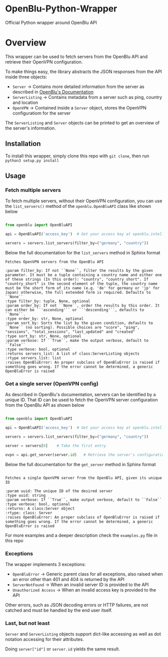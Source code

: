 # OpenBlu-Python-Wrapper

Official Python wrapper around OpenBlu API


# Overview

This wrapper can be used to fetch servers from the OpenBlu API and retrieve their OpenVPN configuration.

To make things easy, the library abstracts the JSON responses from the API inside three objects:

- `Server` -> Contains more detailed information from the server as described in [OpenBlu's Documentation](https://docs.intellivoid.net/openblu/v1/get_server)
- `ServerListing` -> Contains metadata from a server such as ping, country and location
- `OpenVPN` -> Contained inside a `Server` object, stores the OpenVPN configuratiom for the server


The `ServerListing` and `Server` objects can be printed to get an overview of the server's information.


## Installation

To install this wrapper, simply clone this repo with `git clone`, then run `python3 setup.py install`


## Usage

### Fetch multiple servers

To fetch multiple servers, without their OpenVPN configuration, you can use the `list_servers()` method of the `openblu.OpenBluAPI` class like shown below

```python

from openblu import OpenBluAPI

api = OpenBluAPI('access_key')  # Get your access key at openblu.intellivoid.net

servers = servers.list_servers(filter_by=("germany", "country"))
```

Below the full documentation for the `list_servers` method in Sphinx format

```
Fetches OpenVPN servers from the OpenBlu API

:param filter_by: If not ``None``, filter the results by the given parameter. It must be a tuple containing a country name and either one of these strings (In this order): "country", "country_short". If "country_short" is the second element of the tuple, the country name must be the short form of its name (e.g. 'de' for germany or 'jp' for Japan) otherwise, the full extended form is required. Defaults to ``None``
:type filter_by: tuple, None, optional
:param order_by: If not ``None``, order the results by this order. It can either be ``'ascending'`` or ``'descending'``, defaults to ``None``.
:type order_by: str, None, optional
:param sort_by: Sorts the list by the given condition, defaults to ``None`` (no sorting). Possible choices are "score", "ping", "sessions", "total_sessions", "last_updated" and "created"
:type sort_by: str, None, optional
:param verbose: If ``True``, make the output verbose, default to ``False``
:type verbose: bool, optional
:returns servers_list: A list of class:ServerListing objects
:rtype servers_list: list
:raises OpenBluError: An proper subclass of OpenBluError is raised if something goes wrong. If the error cannot be determined, a generic OpenBluError is raised
```


### Get a single server (OpenVPN config)

As described in OpenBlu's documentation, servers can be identified by a unique ID. That ID can be used to fetch the OpenVPN server configuration from the OpenBlu API as shown below


```python

from openblu import OpenBluAPI

api = OpenBluAPI('access_key')  # Get your access key at openblu.intellivoid.net

servers = servers.list_servers(filter_by=("germany", "country"))

server = servers[0]    # Take the first entry

ovpn = api.get_server(server.id)   # Retrieve the server's configuration
```

Below the full documentation for the `get_server` method in Sphinx format

```

Fetches a single OpenVPN server from the OpenBlu API, given its unique ID

:param uuid: The unique ID of the desired server
:type uuid: string
:param verbose: If ``True``, make output verbose, default to ``False``
:type verbose: bool, optional
:returns: A class:Server object
:rtype: class: Server
:raises OpenBluError: An proper subclass of OpenBluError is raised if something goes wrong. If the error cannot be determined, a generic OpenBluError is raised
```

For more examples and a deeper description check the `examples.py` file in this repo

### Exceptions

The wrapper implements 3 exceptions:
- `OpenBluError` -> Generic parent class for all exceptions, also raised when an error other than 401 and 404 is returned by the API
- `ServerNotFound` -> When an invalid server ID is provided to the API
- `Unauthorized Access` -> When an invalid access key is provided to the API

Other errors, such as JSON decoding errors or HTTP failures, are not catched and must be handled by the end user itself.

### Last, but not least

`Server` and `ServerListing` objects support dict-like accessing as well as dot notation accessing for their attributes.

Doing `server["id"]` or `server.id` yields the same result.


